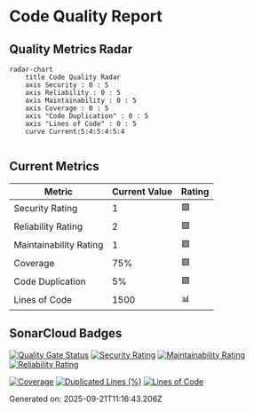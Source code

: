 # Code Quality Report

## Quality Metrics Radar

```mermaid
radar-chart
    title Code Quality Radar
    axis Security : 0 : 5
    axis Reliability : 0 : 5
    axis Maintainability : 0 : 5
    axis Coverage : 0 : 5
    axis "Code Duplication" : 0 : 5
    axis "Lines of Code" : 0 : 5
    curve Current:5:4:5:4:5:4
    
```

## Current Metrics

| Metric | Current Value | Rating |
|--------|---------------|--------|
| Security Rating | 1 | 🟩 |
| Reliability Rating | 2 | 🟩 |
| Maintainability Rating | 1 | 🟩 |
| Coverage | 75% | 🟩 |
| Code Duplication | 5% | 🟩 |
| Lines of Code | 1500 | 📊 |

## SonarCloud Badges

[![Quality Gate Status](https://sonarcloud.io/api/project_badges/measure?project=merlinbecker_CodexMiroir&metric=alert_status)](https://sonarcloud.io/summary/new_code?id=merlinbecker_CodexMiroir)
[![Security Rating](https://sonarcloud.io/api/project_badges/measure?project=merlinbecker_CodexMiroir&metric=security_rating)](https://sonarcloud.io/summary/new_code?id=merlinbecker_CodexMiroir)
[![Maintainability Rating](https://sonarcloud.io/api/project_badges/measure?project=merlinbecker_CodexMiroir&metric=sqale_rating)](https://sonarcloud.io/summary/new_code?id=merlinbecker_CodexMiroir)
[![Reliability Rating](https://sonarcloud.io/api/project_badges/measure?project=merlinbecker_CodexMiroir&metric=reliability_rating)](https://sonarcloud.io/summary/new_code?id=merlinbecker_CodexMiroir)

[![Coverage](https://sonarcloud.io/api/project_badges/measure?project=merlinbecker_CodexMiroir&metric=coverage)](https://sonarcloud.io/summary/new_code?id=merlinbecker_CodexMiroir)
[![Duplicated Lines (%)](https://sonarcloud.io/api/project_badges/measure?project=merlinbecker_CodexMiroir&metric=duplicated_lines_density)](https://sonarcloud.io/summary/new_code?id=merlinbecker_CodexMiroir)
[![Lines of Code](https://sonarcloud.io/api/project_badges/measure?project=merlinbecker_CodexMiroir&metric=ncloc)](https://sonarcloud.io/summary/new_code?id=merlinbecker_CodexMiroir)

Generated on: 2025-09-21T11:16:43.206Z
